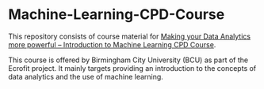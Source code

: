 # Machine-Learning-CPD-Course

This repository consists of course material for [Making your Data Analytics more powerful – Introduction to Machine Learning CPD Course](https://www.eventbrite.co.uk/e/making-your-data-analytics-more-powerful-introduction-to-machine-learning-tickets-211638976877).

This course is offered by Birmingham City University (BCU) as part of the Ecrofit project. It mainly targets providing an introduction to the concepts of data analytics and the use of machine learning.
